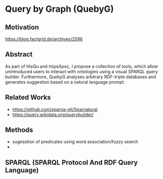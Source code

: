 # Query by Graph (QuebyG)

## Motivation
https://blog.factgrid.de/archives/2596

## Abstract
As part of HisQu and πάρεδρος, I propose a collection of tools, which allow unintroduced users to interact with ontologies using a visual SPARQL query builder. Furthermore, QuebyG analyses arbitrary RDF-triple databases and generates suggestion based on a natural language prompt.

## Related Works
- https://github.com/sparna-git/Sparnatural
- https://query.wikidata.org/querybuilder/

## Methods
- sugesstion of predicates using word association/fuzzy search
- 

## SPARQL (SPARQL Protocol And RDF Query Language)


